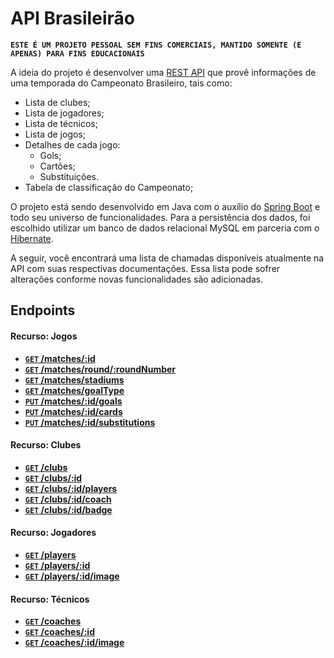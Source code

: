 # API Brasileirão

 **```ESTE É UM PROJETO PESSOAL SEM FINS COMERCIAIS, MANTIDO SOMENTE (E APENAS) PARA FINS EDUCACIONAIS```**

A ideia do projeto é desenvolver uma [REST API](http://en.wikipedia.org/wiki/Representational_State_Transfer "RESTful") 
que provê informações de uma temporada do Campeonato Brasileiro, tais como:
- Lista de clubes;
- Lista de jogadores;
- Lista de técnicos;
- Lista de jogos;
- Detalhes de cada jogo:
  - Gols;
  - Cartões;
  - Substituições.
- Tabela de classificação do Campeonato;
  
O projeto está sendo desenvolvido em Java com o auxílio do [Spring Boot](https://projects.spring.io/spring-boot/) e todo seu 
universo de funcionalidades. Para a persistência dos dados, foi escolhido utilizar um banco de dados relacional MySQL em parceria com
o [Hibernate](http://hibernate.org/orm/).

A seguir, você encontrará uma lista de chamadas disponíveis atualmente na API com suas respectivas 
documentações. Essa lista pode sofrer alterações conforme novas funcionalidades são adicionadas.

## Endpoints

#### Recurso: Jogos

- **[<code>GET</code> /matches/:id](https://github.com/jeanthome/campeonato-brasileiro/blob/master/api-documentation/endpoints/matches/GET_matches_id.md)**
- **[<code>GET</code> /matches/round/:roundNumber](https://github.com/jeanthome/campeonato-brasileiro/blob/master/api-documentation/endpoints/matches/GET_matches_round_roundNumber.md)**
- **[<code>GET</code> /matches/stadiums](https://github.com/jeanthome/campeonato-brasileiro/blob/master/api-documentation/endpoints/matches/GET_matches_stadiums.md)**
- **[<code>GET</code> /matches/goalType](https://github.com/jeanthome/campeonato-brasileiro/blob/master/api-documentation/endpoints/matches/GET_matches_goalType.md)**
- **[<code>PUT</code> /matches/:id/goals](https://github.com/jeanthome/campeonato-brasileiro/blob/master/api-documentation/endpoints/matches/PUT_matches_id_goals.md)**
- **[<code>PUT</code> /matches/:id/cards](https://github.com/jeanthome/campeonato-brasileiro/blob/master/api-documentation/endpoints/matches/PUT_matches_id_cards.md)**
- **[<code>PUT</code> /matches/:id/substitutions](https://github.com/jeanthome/campeonato-brasileiro/blob/master/api-documentation/endpoints/matches/PUT_matches_id_substitutions.md)**


#### Recurso: Clubes

- **[<code>GET</code> /clubs](https://github.com/jeanthome/campeonato-brasileiro/blob/master/api-documentation/endpoints/clubs/GET_clubs.md)**
- **[<code>GET</code> /clubs/:id](https://github.com/jeanthome/campeonato-brasileiro/blob/master/api-documentation/endpoints/clubs/GET_clubs_id.md)**
- **[<code>GET</code> /clubs/:id/players](https://github.com/jeanthome/campeonato-brasileiro/blob/master/api-documentation/endpoints/clubs/GET_clubs_id_players.md)**
- **[<code>GET</code> /clubs/:id/coach](https://github.com/jeanthome/campeonato-brasileiro/blob/master/api-documentation/endpoints/clubs/GET_clubs_id_coach.md)**
- **[<code>GET</code> /clubs/:id/badge](https://github.com/jeanthome/campeonato-brasileiro/blob/master/api-documentation/endpoints/clubs/GET_clubs_id_badge.md)**


#### Recurso: Jogadores

- **[<code>GET</code> /players](https://github.com/jeanthome/campeonato-brasileiro/blob/master/api-documentation/endpoints/players/GET_players.md)**
- **[<code>GET</code> /players/:id](https://github.com/jeanthome/campeonato-brasileiro/blob/master/api-documentation/endpoints/players/GET_players_id.md)**
- **[<code>GET</code> /players/:id/image](https://github.com/jeanthome/campeonato-brasileiro/blob/master/api-documentation/endpoints/players/GET_players_id_image.md)**


#### Recurso: Técnicos

- **[<code>GET</code> /coaches](https://github.com/jeanthome/campeonato-brasileiro/blob/master/api-documentation/endpoints/coaches/GET_coaches.md)**
- **[<code>GET</code> /coaches/:id](https://github.com/jeanthome/campeonato-brasileiro/blob/master/api-documentation/endpoints/coaches/GET_coaches_id.md)**
- **[<code>GET</code> /coaches/:id/image](https://github.com/jeanthome/campeonato-brasileiro/blob/master/api-documentation/endpoints/coaches/GET_coaches_id_image.md)**
